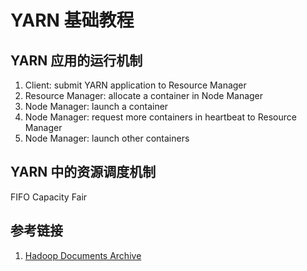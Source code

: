 # YARN 基础教程



## YARN 应用的运行机制


1. Client: submit YARN application to Resource Manager
2. Resource Manager: allocate a container in Node Manager
3. Node Manager: launch a container
4. Node Manager: request more containers in heartbeat to Resource Manager
5. Node Manager: launch other containers

## YARN 中的资源调度机制

FIFO
Capacity
Fair

## 参考链接
1.  [Hadoop Documents Archive](https://hadoop.apache.org/docs/)